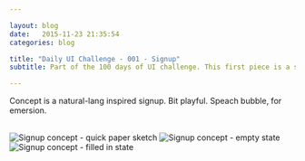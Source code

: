 ```yaml
---

layout: blog
date:   2015-11-23 21:35:54
categories: blog

title: "Daily UI Challenge - 001 - Signup"
subtitle: Part of the 100 days of UI challenge. This first piece is a signup concept.

---
```


Concept is a natural-lang inspired signup. Bit playful. Speach bubble, for emersion. 

<br>

<img class="item w1" src="../ru/img/dailyui/001-signup-sketch.png" alt="Signup concept - quick paper sketch"/>
<img class="item w1" src="../ru/img/dailyui/001-signup-empty.png" alt="Signup concept - empty state"/>
<img class="item w1" src="../ru/img/dailyui/001-signup-filled.png" alt="Signup concept - filled in state"/>